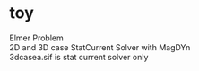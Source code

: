 # toy
Elmer Problem  
2D and 3D case StatCurrent Solver with MagDYn  
3dcasea.sif is stat current solver only  

  
